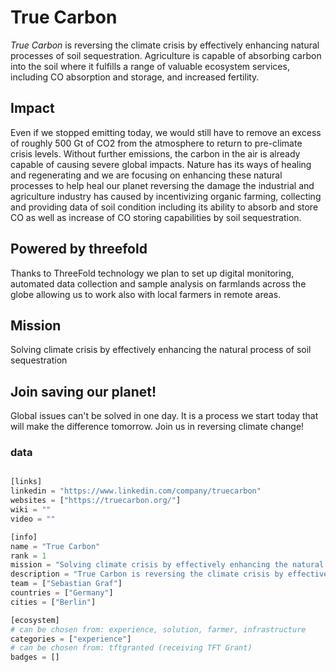 # True Carbon

*True Carbon* is reversing the climate crisis by effectively enhancing natural processes of soil sequestration. Agriculture is capable of absorbing carbon into the soil where it fulfills a range of valuable ecosystem services, including CO absorption and storage, and increased fertility.

## Impact

Even if we stopped emitting today, we would still have to remove an excess of roughly 500 Gt of CO2 from the atmosphere to return to pre-climate crisis levels. Without further emissions, the carbon in the air is already capable of causing severe global impacts. Nature has its ways of healing and regenerating and we are focusing on enhancing these natural processes to help heal our planet reversing the damage the industrial and agriculture industry has caused by incentivizing organic farming, collecting and providing data of soil condition including its ability to absorb and store CO as well as increase of CO storing capabilities by soil sequestration.

## Powered by threefold

Thanks to ThreeFold technology we plan to set up digital monitoring, automated data collection and sample analysis on farmlands across the globe allowing us to work also with local farmers in remote areas.

## Mission

Solving climate crisis by effectively enhancing the natural process of soil sequestration

 ## Join saving our planet!
 
Global issues can't be solved in one day. It is a process we start today that will make the difference tomorrow. Join us in reversing climate change!


### data

```python

[links]
linkedin = "https://www.linkedin.com/company/truecarbon"
websites = ["https://truecarbon.org/"]
wiki = ""
video = ""

[info]
name = "True Carbon"
rank = 1
mission = "Solving climate crisis by effectively enhancing the natural process of soil sequestration"
description = "True Carbon is reversing the climate crisis by effectively enhancing natural processes of soil sequestration. Agriculture is capable of absorbing carbon into the soil where it fulfills a range of valuable ecosystem services, including CO absorption and storage, and increased fertility."
team = ["Sebastian Graf"]
countries = ["Germany"]
cities = ["Berlin"]

[ecosystem]
# can be chosen from: experience, solution, farmer, infrastructure
categories = ["experience"]
# can be chosen from: tftgranted (receiving TFT Grant)
badges = []

```
